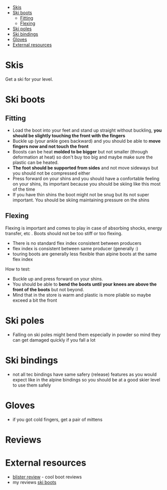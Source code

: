 
- [Skis](#skis)
- [Ski boots](#ski-boots)
  * [Fitting](#fitting)
  * [Flexing](#flexing)
- [Ski poles](#ski-poles)
- [Ski bindings](#ski-bindings)
- [Gloves](#gloves)
- [External resources](#external-resources)

Skis
====

Get a ski for your level.

Ski boots
===

## Fitting
* Load the boot into your feet and stand up straight without buckling, **you should be slightly touching the front with the fingers**
* Buckle up (your ankle goes backward) and you should be able to **move fingers now and not touch the front**
* Boosts can be heat **molded to be bigger** but not smaller (through deformation at heat) so don't buy too big and maybe make sure the plastic can be heated.
* **The foot should be supported from sides** and not move sideways but you should not be compressed either
* Press forward on your shins and you should have a confortable feeling on your shins, its important because you should be skiing like this most of the time
* If you have thin shins the boot might not be snug but its not super important. You should be skiing maintaining pressure on the shins

## Flexing

Flexing is important and comes to play in case of absorbing shocks, energy transfer, etc . Boots should not be too stiff or too flexing. 
* There is no standard flex index consistent between producers
* flex index is consistent between same producer (generally :)
* touring boots are generally less flexible than alpine boots at the same flex index

How to test:
* Buckle up and press forward on your shins. 
* You should be able to **bend the boots until your knees are above the front of the boots** but not beyond. 
* Mind that in the store is warm and plastic is more pliable so maybe exceed a bit the front

# Ski poles
* Falling on ski poles might bend them especially in powder so mind they can get damaged quickly if you fall a lot

# Ski bindings
* not all tec bindings have same safery (release) features as you would expect like in the alpine bindings so you should be at a good skier level to use them safely

# Gloves
* if you got cold fingers, get a pair of mittens

# Reviews


# External resources
* [blister review](https://blisterreview.com/) - cool boot reviews
* my reviews [ski boots](https://github.com/mhstnsc/knowledge-base-articles/blob/master/reviews/ski-boots.md)
